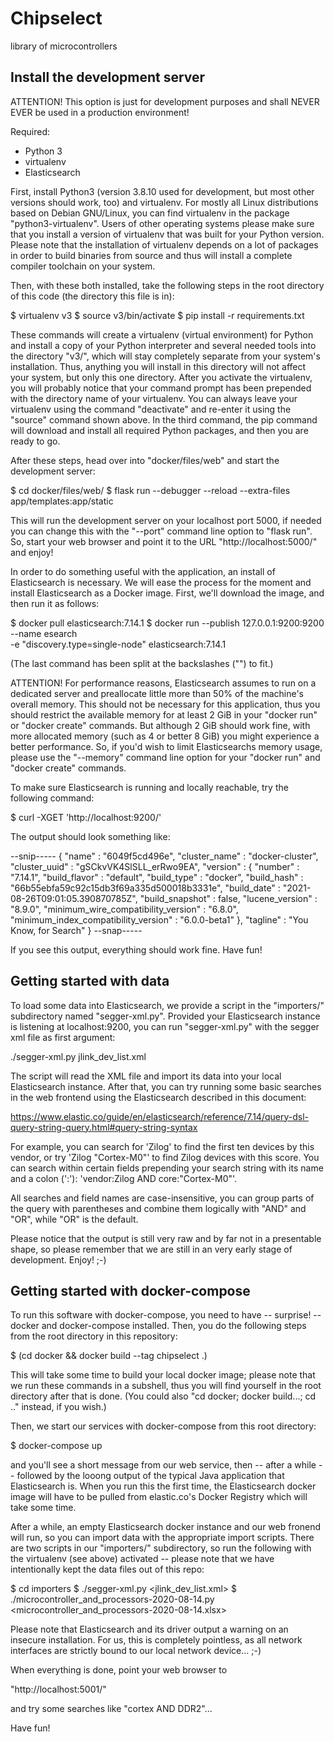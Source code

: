 # Chipselect
library of microcontrollers

## Install the development server

ATTENTION! This option is just for development purposes and shall
NEVER EVER be used in a production environment! 

Required: 
  - Python 3
  - virtualenv
  - Elasticsearch

First, install Python3 (version 3.8.10 used for development, but 
most other versions should work, too) and virtualenv. For mostly 
all Linux distributions based on Debian GNU/Linux, you can find 
virtualenv in the package "python3-virtualenv". Users of other 
operating systems please make sure that you install a version of
virtualenv that was built for your Python version. Please note 
that the installation of virtualenv depends on a lot of packages 
in order to build binaries from source and thus will install a 
complete compiler toolchain on your system. 

Then, with these both installed, take the following steps in the 
root directory of this code (the directory this file is in):

\$ virtualenv v3
\$ source v3/bin/activate
\$ pip install -r requirements.txt

These commands will create a virtualenv (virtual environment) for 
Python and install a copy of your Python interpreter and several 
needed tools into the directory "v3/", which will stay completely 
separate from your system's installation. Thus, anything you will 
install in this directory will not affect your system, but only 
this one directory. After you activate the virtualenv, you will 
probably notice that your command prompt has been prepended with 
the directory name of your virtualenv. You can always leave your 
virtualenv using the command "deactivate" and re-enter it using 
the "source" command shown above. In the third command, the pip
command will download and install all required Python packages, 
and then you are ready to go. 

After these steps, head over into "docker/files/web" and start 
the development server: 

\$ cd docker/files/web/
\$ flask run --debugger --reload --extra-files app/templates:app/static

This will run the development server on your localhost port 5000, 
if needed you can change this with the "--port" command line option
to "flask run". So, start your web browser and point it to the URL 
"http://localhost:5000/" and enjoy! 

In order to do something useful with the application, an install 
of Elasticsearch is necessary. We will ease the process for the 
moment and install Elasticsearch as a Docker image. First, we'll 
download the image, and then run it as follows: 

\$ docker pull elasticsearch:7.14.1
\$ docker run --publish 127.0.0.1:9200:9200 --name esearch \
  -e "discovery.type=single-node" elasticsearch:7.14.1

(The last command has been split at the backslashes ("\") to fit.)

ATTENTION! For performance reasons, Elasticsearch assumes to run 
on a dedicated server and preallocate little more than 50% of the
machine's overall memory. This should not be necessary for this 
application, thus you should restrict the available memory for at 
least 2 GiB in your "docker run" or "docker create" commands. But 
although 2 GiB should work fine, with more allocated memory (such
as 4 or better 8 GiB) you might experience a better performance. 
So, if you'd wish to limit Elasticsearchs memory usage, please 
use the "--memory" command line option for your "docker run" and
"docker create" commands. 

To make sure Elasticsearch is running and locally reachable, try 
the following command: 

\$ curl -XGET 'http://localhost:9200/'

The output should look something like: 

--snip-----
{
  "name" : "6049f5cd496e",
  "cluster\_name" : "docker-cluster",
  "cluster\_uuid" : "gSCkvVK4SlSLL\_erRwo9EA",
  "version" : {
    "number" : "7.14.1",
    "build\_flavor" : "default",
    "build\_type" : "docker",
    "build\_hash" : "66b55ebfa59c92c15db3f69a335d500018b3331e",
    "build\_date" : "2021-08-26T09:01:05.390870785Z",
    "build\_snapshot" : false,
    "lucene_version" : "8.9.0",
    "minimum\_wire\_compatibility\_version" : "6.8.0",
    "minimum\_index\_compatibility\_version" : "6.0.0-beta1"
  },
  "tagline" : "You Know, for Search"
}
--snap-----

If you see this output, everything should work fine. Have fun!


## Getting started with data

To load some data into Elasticsearch, we provide a script in 
the "importers/" subdirectory named "segger-xml.py". Provided 
your Elasticsearch instance is listening at localhost:9200, 
you can run "segger-xml.py" with the segger xml file as first 
argument: 

  ./segger-xml.py jlink_dev_list.xml

The script will read the XML file and import its data into 
your local Elasticsearch instance. After that, you can try 
running some basic searches in the web frontend using the 
Elasticsearch described in this document:

https://www.elastic.co/guide/en/elasticsearch/reference/7.14/query-dsl-query-string-query.html#query-string-syntax

For example, you can search for 'Zilog' to find the first 
ten devices by this vendor, or try 'Zilog "Cortex-M0"' to 
find Zilog devices with this score. You can search within 
certain fields prepending your search string with its name 
and a colon (':'): 'vendor:Zilog AND core:"Cortex-M0"'. 

All searches and field names are case-insensitive, you can 
group parts of the query with parentheses and combine them 
logically with "AND" and "OR", while "OR" is the default. 

Please notice that the output is still very raw and by far 
not in a presentable shape, so please remember that we are 
still in an very early stage of development. Enjoy! ;-)


## Getting started with docker-compose

To run this software with docker-compose, you need to have 
-- surprise! -- docker and docker-compose installed. Then, 
you do the following steps from the root directory in this 
repository: 

$ (cd docker && docker build --tag chipselect .)

This will take some time to build your local docker image; 
please note that we run these commands in a subshell, thus
you will find yourself in the root directory after that is 
done. (You could also "cd docker; docker build...; cd .." 
instead, if you wish.) 

Then, we start our services with docker-compose from this 
root directory: 

$ docker-compose up

and you'll see a short message from our web service, then 
-- after a while -- followed by the looong output of the 
typical Java application that Elasticsearch is. When you 
run this the first time, the Elasticsearch docker image 
will have to be pulled from elastic.co's Docker Registry 
which will take some time. 

After a while, an empty Elasticsearch docker instance and 
our web fronend will run, so you can import data with the 
appropriate import scripts. There are two scripts in our 
"importers/" subdirectory, so run the following with the 
virtualenv (see above) activated -- please note that we 
have intentionally kept the data files out of this repo: 

$ cd importers
$ ./segger-xml.py <jlink_dev_list.xml>
$ ./microcontroller_and_processors-2020-08-14.py \
  <microcontroller_and_processors-2020-08-14.xlsx> 
  
Please note that Elasticsearch and its driver output a 
warning on an insecure installation. For us, this is 
completely pointless, as all network interfaces are 
strictly bound to our local network device... ;-) 

When everything is done, point your web browser to 

"http://localhost:5001/" 

and try some searches like "cortex AND DDR2"... 

Have fun! 

